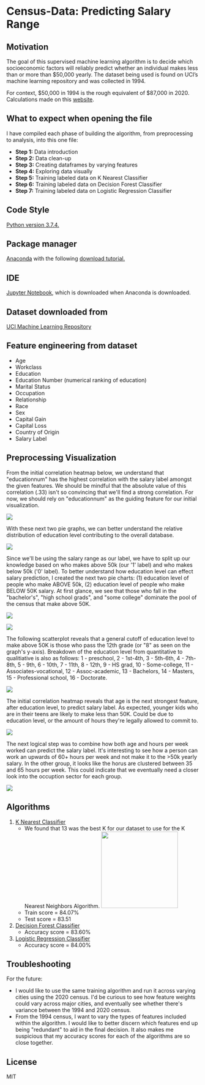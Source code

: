 # Census-Data: Predicting Salary Range

## Motivation
The goal of this supervised machine learning algorithm is to decide which socioeconomic factors will reliably predict whether an individual makes less than or more than $50,000 yearly. The dataset being used is found on UCI’s machine learning repository and was collected in 1994.

For context, $50,000 in 1994 is the rough equivalent of $87,000 in 2020. Calculations made on this 
<a href="https://www.in2013dollars.com/us/inflation/1994?amount=50000">website</a>.

## What to expect when opening the file
I have compiled each phase of building the algorithm, from preprocessing to analysis, into this one file:

 <ul style="list-style-type:disc">
 <li><b>Step 1:</b> Data introduction</li>
         <li><b>Step 2:</b> Data clean-up</li>
         <li><b>Step 3:</b> Creating dataframes by varying features</li>
         <li><b>Step 4:</b> Exploring data visually</li>
         <li><b>Step 5:</b> Training labeled data on K Nearest Classifier</li>
         <li><b>Step 6:</b> Training labeled data on Decision Forest Classifier</li>
         <li><b>Step 7:</b> Training labeled data on Logistic Regression Classifier</li>
      </ul>
      
## Code Style
<a href="https://docs.python.org/3.7/contents.html">Python version 3.7.4.</a>

## Package manager
<a href="https://repo.anaconda.com/">Anaconda</a> with the following <a href="https://www.youtube.com/watch?v=5mDYijMfSzs&t=255s">download tutorial.</a>

## IDE
<a href="https://jupyter.org/about">Jupyter Notebook</a>, which is downloaded when Anaconda is downloaded.

## Dataset downloaded from
<a href="https://archive.ics.uci.edu/ml/datasets/census+income">UCI Machine Learning Repository</a>

## Feature engineering from dataset
<ul style="list-style-type:disc">
         <li>Age</li>
         <li>Workclass</li>
         <li>Education</li>
         <li>Education Number (numerical ranking of education)
         </li>
         <li>Marital Status</li>
         <li>Occupation</li>
         <li>Relationship</li>
         <li>Race</li>
         <li>Sex</li>
         <li>Capital Gain</li>
         <li>Capital Loss</li>
         <li>Country of Origin</li>
         <li>Salary Label</li>
      </ul>

## Preprocessing Visualization
From the initial correlation heatmap below, we understand that "educationnum" has the highest correlation with the salary label amongst the given features. We should be mindful that the absolute value of this correlation (.33) isn't so convincing that we'll find a strong correlation. For now, we should rely on "educationnum" as the guiding feature for our initial visualization. 

![](census1994_images/initial_corr_heat.png)

With these next two pie graphs, we can better understand the relative distribution of education level contributing to the overall database.

![](census1994_images/edulvl_total_pie.png)

Since we'll be using the salary range as our label, we have to split up our knowledge based on who makes above 50k (our '1' label) and who makes below 50k ('0' label). To better understand how education level can effect salary prediction, I created the next two pie charts: (1) education level of people who make ABOVE 50k, (2) education level of people who make BELOW 50K salary. At first glance, we see that those who fall in the "bachelor's", "high school grads", and "some college" dominate the pool of the census that make above 50K.

![](census1994_images/edulvl_abvsalary_pie.png)

![](census1994_images/edulvl_blwsalary_pie.png)

The following scatterplot reveals that a general cutoff of education level to make above 50K is those who pass the 12th grade (or "8" as seen on the graph's y-axis). Breakdown of the education level from quantitative to qualitiative is also as follows: 1 - preschool, 2 - 1st-4th, 3 - 5th-6th, 4 - 7th-8th, 5 - 9th, 6 - 10th, 7 - 11th, 8 - 12th, 9 - HS grad, 10 - Some-college, 11 - Associates-vocational, 12 - Assoc-academic, 13 - Bachelors, 14 - Masters, 15 - Professional school, 16 - Doctorate. 

![](census1994_images/educationnum_vs_age_vs_salary_scatterI.png)

The initial correlation heatmap reveals that age is the next strongest feature, after education level, to predict salary label. As expected, younger kids who are in their teens are likely to make less than 50K. Could be due to education level, or the amount of hours they're legally allowed to commit to.

![](census1994_images/Age_vs_Salary_scatter.png)

The next logical step was to combine how both age and hours per week worked can predict the salary label. It's interesting to see how a person can work an upwards of 60+ hours per week and not make it to the >50k yearly salary. In the other group, it looks like the horus are clustered between 35 and 65 hours per week. This could indicate that we eventually need a closer look into the occuption sector for each group.

![](census1994_images/Hrs_vs_Salary_scatterII.png)



## Algorithms
<ol>
    <li><a href="https://en.wikipedia.org/wiki/K-nearest_neighbors_algorithm">K Nearest Classifier</a>
        <ul>
             <li> We found that 13 was the best K for our dataset to use for the K Nearest Neighbors Algorithm. 
              <img src="census1994_images/bestK_lineplot.png" width="200">
             </li>
         <li> Train score = 84.07%
          <li> Test score = 83.51
         </li>
        </ul>
    </li>
    <li><a href="https://en.wikipedia.org/wiki/Random_forest">Decision Forest Classifier</a>
        <ul> 
         <li> Accuracy score = 83.60% </li>
        </ul>
    </li>
    <li><a href="https://en.wikipedia.org/wiki/Logistic_regression">Logistic Regression Classifier</a>
        <ul>
         <li> Accuracy score = 84.00%</li>
        </ul>
     </li>
</ol>

## Troubleshooting

For the future:
<ul style="list-style-type:disc">
 <li> I would like to use the same training algorithm and run it across varying cities using the 2020 census. I'd be curious to see how feature weights could vary across major cities, and eventually see whether there's variance between the 1994 and 2020 census. </li>
 <li> From the 1994 census, I want to vary the types of features included within the algorithm. I would like to better discern which features end up being "redundant" to aid in the final decision. It also makes me suspicious that my accuracy scores for each of the algorithms are so close together.  </li>
</ul>

## License
MIT
      
